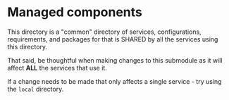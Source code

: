 # Managed components
This directory is a "common" directory of services, configurations, requirements, and packages
for that is SHARED by all the services using this directory.

That said, be thoughtful when making changes to this submodule as it will affect **ALL** the services that use it.

If a change needs to be made that only affects a single service - try using the `local` directory.
